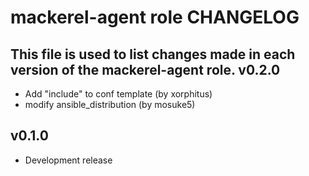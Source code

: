 mackerel-agent role CHANGELOG
=================================
This file is used to list changes made in each version of the mackerel-agent role.
v0.2.0
------
- Add "include" to conf template (by xorphitus)
- modify ansible_distribution (by mosuke5)

v0.1.0
------
- Development release
